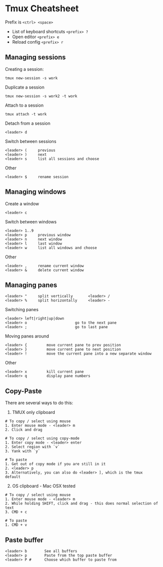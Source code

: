 # Tmux Cheatsheet

Prefix is `<ctrl> <space>`

- List of keyboard shortcuts `<prefix> ?`
- Open editor `<prefix> e`
- Reload config `<prefix> r`

## Managing sessions

Creating a session:

```
tmux new-session -s work
```

Duplicate a session

```
tmux new-session -s work2 -t work
```

Attach to a session

```
tmux attach -t work
```

Detach from a session

```
<leader> d
```

Switch between sessions

```
<leader> (     previous
<leader> )     next
<leader> s     list all sessions and choose
```

Other

```
<leader> $     rename session
```

## Managing windows

Create a window

```
<leader> c
```

Switch between windows

```
<leader> 1..9
<leader> p     previous window
<leader> n     next window
<leader> l     last window
<leader> w     list all windows and choose
```

Other

```
<leader> ,     rename current window
<leader> &     delete current window
```

## Managing panes

```
<leader> "     split vertically       <leader> /
<leader> %     split horizontally     <leader> -
```

Switching panes

```
<leader> left|right|up|down
<leader> o                      go to the next pane
<leader> ;                      go to last pane
```

Moving panes around

```
<leader> {         move current pane to prev position
<leader> }         move current pane to next position
<leader> !         move the current pane into a new separate window
```

Other

```
<leader> x         kill current pane
<leader> q         display pane numbers
```

## Copy-Paste

There are several ways to do this:

1. TMUX only clipboard

```
# To copy / select using mouse
1. Enter mouse mode - <leader> m
2. Click and drag

# To copy / select using copy-mode
1. Enter copy mode - <leader> enter
2. Select region with `v`
3. Yank with `y`

# To paste
1. Get out of copy mode if you are still in it
2. <leader> p
3. Alternatively, you can also do <leader> ], which is the tmux default
```

2. OS clipboard - Mac OSX tested

```
# To copy / select using mouse
1. Enter mouse mode - <leader> m
2. While holding SHIFT, click and drag - this does normal selection of text
3. CMD + c

# To paste
1. CMD + v
```

## Paste buffer

```
<leader> b        See all buffers
<leader> p        Paste from the top paste buffer
<leader> P #      Choose which buffer to paste from
```
